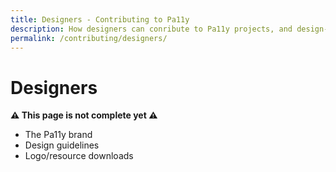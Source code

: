 ```yaml
---
title: Designers - Contributing to Pa11y
description: How designers can conribute to Pa11y projects, and design-specific guidelines.
permalink: /contributing/designers/
---
```



# Designers

**:warning: This page is not complete yet :warning:**

  - The Pa11y brand
  - Design guidelines
  - Logo/resource downloads
